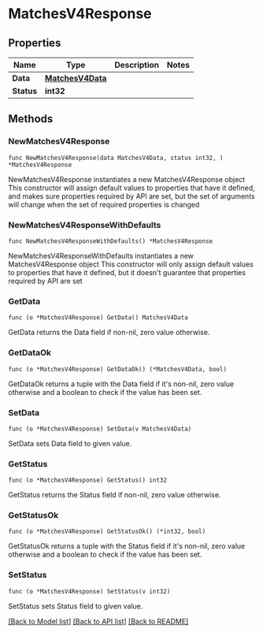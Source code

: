 # MatchesV4Response

## Properties

Name | Type | Description | Notes
------------ | ------------- | ------------- | -------------
**Data** | [**MatchesV4Data**](MatchesV4Data.md) |  | 
**Status** | **int32** |  | 

## Methods

### NewMatchesV4Response

`func NewMatchesV4Response(data MatchesV4Data, status int32, ) *MatchesV4Response`

NewMatchesV4Response instantiates a new MatchesV4Response object
This constructor will assign default values to properties that have it defined,
and makes sure properties required by API are set, but the set of arguments
will change when the set of required properties is changed

### NewMatchesV4ResponseWithDefaults

`func NewMatchesV4ResponseWithDefaults() *MatchesV4Response`

NewMatchesV4ResponseWithDefaults instantiates a new MatchesV4Response object
This constructor will only assign default values to properties that have it defined,
but it doesn't guarantee that properties required by API are set

### GetData

`func (o *MatchesV4Response) GetData() MatchesV4Data`

GetData returns the Data field if non-nil, zero value otherwise.

### GetDataOk

`func (o *MatchesV4Response) GetDataOk() (*MatchesV4Data, bool)`

GetDataOk returns a tuple with the Data field if it's non-nil, zero value otherwise
and a boolean to check if the value has been set.

### SetData

`func (o *MatchesV4Response) SetData(v MatchesV4Data)`

SetData sets Data field to given value.


### GetStatus

`func (o *MatchesV4Response) GetStatus() int32`

GetStatus returns the Status field if non-nil, zero value otherwise.

### GetStatusOk

`func (o *MatchesV4Response) GetStatusOk() (*int32, bool)`

GetStatusOk returns a tuple with the Status field if it's non-nil, zero value otherwise
and a boolean to check if the value has been set.

### SetStatus

`func (o *MatchesV4Response) SetStatus(v int32)`

SetStatus sets Status field to given value.



[[Back to Model list]](../README.md#documentation-for-models) [[Back to API list]](../README.md#documentation-for-api-endpoints) [[Back to README]](../README.md)


